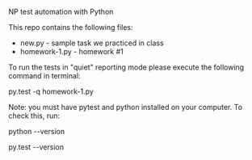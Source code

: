 NP test automation with Python

This repo contains the following files:

* new.py - sample task we practiced in class
* homework-1.py - homework #1

To run the tests in "quiet" reporting mode please execute the following command in terminal:

py.test -q homework-1.py

Note: you must have pytest and python installed on your computer. To check this, run:

python --version

py.test --version